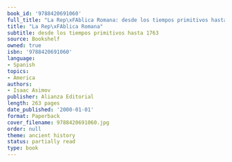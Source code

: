 ```yaml
---
book_id: '9788420691060'
full_title: "La Rep\xFAblica Romana: desde los tiempos primitivos hasta 1763"
title: "La Rep\xFAblica Romana"
subtitle: desde los tiempos primitivos hasta 1763
source: Bookshelf
owned: true
isbn: '9788420691060'
language:
- Spanish
topics:
- America
authors:
- Isaac Asimov
publisher: Alianza Editorial
length: 263 pages
date_published: '2000-01-01'
format: Paperback
cover_filename: 9788420691060.jpg
order: null
theme: ancient history
status: partially read
type: book
---
```


